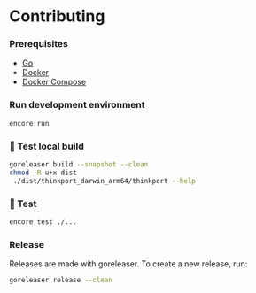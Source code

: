 # Contributing


### Prerequisites

* [Go](https://golang.org/doc/install)
* [Docker](https://docs.docker.com/get-docker/)
* [Docker Compose](https://docs.docker.com/compose/install/)

### Run development environment

```bash
encore run
```

### 🧪 Test local build

```bash
goreleaser build --snapshot --clean
chmod -R u+x dist
 ./dist/thinkport_darwin_arm64/thinkport --help
```

### 🧪 Test

```bash
encore test ./...
```

### Release

Releases are made with goreleaser. To create a new release, run:

```bash
goreleaser release --clean
```
